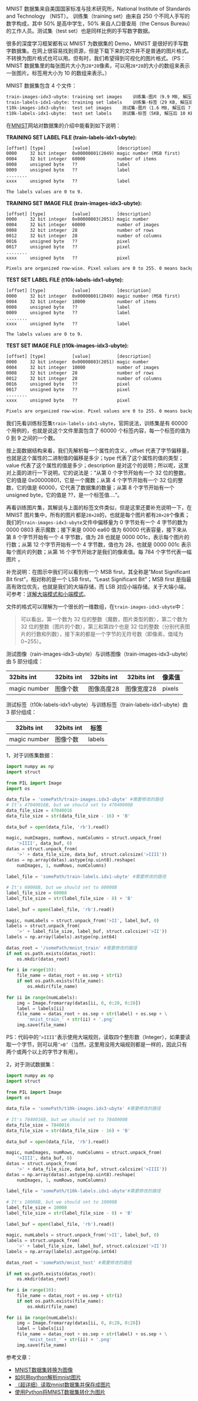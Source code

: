 MNIST 数据集来自美国国家标准与技术研究所，National Institute of Standards and Technology （NIST）。 训练集（training set）由来自 250 个不同人手写的数字构成，其中 50% 是高中学生，50% 来自人口普查局（the Census Bureau）的工作人员。测试集（test set）也是同样比例的手写数字数据。

很多的深度学习框架都有以 MNIST 为数据集的 Demo，MNIST 是很好的手写数字数据集。在网上很容易找到资源，但是下载下来的文件并不是普通的图片格式。不转换为图片格式也可以用。但有时，我们希望得到可视化的图片格式。（PS：MNIST 数据集里的每张图片大小为`28*28`像素，可以用`28*28`的大小的数组来表示一张图片。标签用大小为 10 的数组来表示。）

MNIST 数据集包含 4 个文件：

``` xml
train-images-idx3-ubyte: training set images	训练集-图片（9.9 MB, 解压后 47 MB, 包含 60000 个样本）
train-labels-idx1-ubyte: training set labels	训练集-标签（29 KB, 解压后 60 KB, 包含 60000 个标签） 
t10k-images-idx3-ubyte:  test set images	测试集-图片（1.6 MB, 解压后 7.8 MB, 包含 10000 个样本） 
t10k-labels-idx1-ubyte:  test set labels	测试集-标签（5KB, 解压后 10 KB, 包含 10000 个标签）
```

在[MNIST](http://yann.lecun.com/exdb/mnist/)网站对数据集的介绍中能看到如下说明：

**TRAINING SET LABEL FILE (train-labels-idx1-ubyte):**

``` xml
[offset] [type]          [value]          [description] 
0000     32 bit integer  0x00000801(2049) magic number (MSB first) 
0004     32 bit integer  60000            number of items 
0008     unsigned byte   ??               label 
0009     unsigned byte   ??               label 
........ 
xxxx     unsigned byte   ??               label

The labels values are 0 to 9.
```

**TRAINING SET IMAGE FILE (train-images-idx3-ubyte):**

``` xml
[offset] [type]          [value]          [description] 
0000     32 bit integer  0x00000803(2051) magic number 
0004     32 bit integer  60000            number of images 
0008     32 bit integer  28               number of rows 
0012     32 bit integer  28               number of columns 
0016     unsigned byte   ??               pixel 
0017     unsigned byte   ??               pixel 
........ 
xxxx     unsigned byte   ??               pixel

Pixels are organized row-wise. Pixel values are 0 to 255. 0 means background (white), 255 means foreground (black).
```

**TEST SET LABEL FILE (t10k-labels-idx1-ubyte):**

``` xml
[offset] [type]          [value]          [description] 
0000     32 bit integer  0x00000801(2049) magic number (MSB first) 
0004     32 bit integer  10000            number of items 
0008     unsigned byte   ??               label 
0009     unsigned byte   ??               label 
........ 
xxxx     unsigned byte   ??               label

The labels values are 0 to 9.
```

**TEST SET IMAGE FILE (t10k-images-idx3-ubyte):**

``` xml
[offset] [type]          [value]          [description] 
0000     32 bit integer  0x00000803(2051) magic number 
0004     32 bit integer  10000            number of images 
0008     32 bit integer  28               number of rows 
0012     32 bit integer  28               number of columns 
0016     unsigned byte   ??               pixel 
0017     unsigned byte   ??               pixel 
........ 
xxxx     unsigned byte   ??               pixel

Pixels are organized row-wise. Pixel values are 0 to 255. 0 means background (white), 255 means foreground (black). 
```

我们先看训练标签集`train-labels-idx1-ubyte`，官网说法，训练集是有 60000 个用例的，也就是说这个文件里面包含了 60000 个标签内容，每一个标签的值为 0 到 9 之间的一个数。

按上面数据结构来看，我们先解析每一个属性的含义，offset 代表了字节偏移量，也就是这个属性的二进制值的偏移是多少；type 代表了这个属性的值的类型；value 代表了这个属性的值是多少；description 是对这个的说明；所以呢，这里对上面的进行一下说明，它的说法是：“从第 0 个字节开始有一个 32 位的整数，它的值是  0x00000801，它是一个魔数；从第 4 个字节开始有一个 32 位的整数，它的值是 60000，它代表了数据集的数量；从第 8 个字节开始有一个 unsigned byte，它的值是 ??，是一个标签值….”。

再看训练图片集，其解说与上面的标签文件类似，但是这里还要补充说明一下，在 MNIST 图片集中，所有的图片都是`28×28`的，也就是每个图片都有`28×28`个像素；我们的`train-images-idx3-ubyte`文件中偏移量为 0 字节处有一个 4 字节的数为 0000 0803 表示魔数；接下来是 0000 ea60 值为 60000 代表容量，接下来从第 8 个字节开始有一个 4 字节数，值为 28 也就是 0000 001c，表示每个图片的行数；从第 12 个字节开始有一个 4 字节数，值也为 28，也就是 0000 001c 表示每个图片的列数；从第 16 个字节开始才是我们的像素值。每 784 个字节代表一幅图片 。

补充说明：在图示中我们可以看到有一个 MSB first，其全称是”Most Significant Bit first”，相对称的是一个 LSB first，“Least Significant Bit”；MSB first 是指最高有效位优先，也就是我们的大端存储，而 LSB 对应小端存储。关于大端小端，可参考：[详解大端模式和小端模式](https://blog.csdn.net/ce123_zhouwei/article/details/6971544)。

文件的格式可以理解为一个很长的一维数组，在`train-images-idx3-ubyte`中：

> 可以看出，第一个数为 32 位的整数（魔数，图片类型的数），第二个数为 32 位的整数（图片的个数），第三和第四个也是 32 位的整数（分别代表图片的行数和列数），接下来的都是一个字节的无符号数（即像素，值域为0~255）。

测试图像（rain-images-idx3-ubyte）与训练图像（train-images-idx3-ubyte）由 5 部分组成：

| 32bits int   | 32bits int | 32bits int | 32bits int | 像素值 |
| :----------- | ---------- | ---------- | ---------- | ------ |
| magic number | 图像个数   | 图像高度28 | 图像宽度28 | pixels |

测试标签（t10k-labels-idx1-ubyte）与训练标签（train-labels-idx1-ubyte）由 3 部分组成：

| 32bits int   | 32bits int | 标签   |
| ------------ | ---------- | ------ |
| magic number | 图像个数   | labels |

1，对于训练集数据：

``` python
import numpy as np
import struct
 
from PIL import Image
import os
 
data_file = 'somePath/train-images.idx3-ubyte' #需要修改的路径
# It's 47040016B, but we should set to 47040000B
data_file_size = 47040016
data_file_size = str(data_file_size - 16) + 'B'
 
data_buf = open(data_file, 'rb').read()
 
magic, numImages, numRows, numColumns = struct.unpack_from(
    '>IIII', data_buf, 0)
datas = struct.unpack_from(
    '>' + data_file_size, data_buf, struct.calcsize('>IIII'))
datas = np.array(datas).astype(np.uint8).reshape(
    numImages, 1, numRows, numColumns)
 
label_file = 'somePath/train-labels.idx1-ubyte' #需要修改的路径
 
# It's 60008B, but we should set to 60000B
label_file_size = 60008
label_file_size = str(label_file_size - 8) + 'B'
 
label_buf = open(label_file, 'rb').read()
 
magic, numLabels = struct.unpack_from('>II', label_buf, 0)
labels = struct.unpack_from(
    '>' + label_file_size, label_buf, struct.calcsize('>II'))
labels = np.array(labels).astype(np.int64)
 
datas_root = '/somePath/mnist_train' #需要修改的路径
if not os.path.exists(datas_root):
    os.mkdir(datas_root)
 
for i in range(10):
    file_name = datas_root + os.sep + str(i)
    if not os.path.exists(file_name):
        os.mkdir(file_name)
 
for ii in range(numLabels):
    img = Image.fromarray(datas[ii, 0, 0:28, 0:28])
    label = labels[ii]
    file_name = datas_root + os.sep + str(label) + os.sep + \
        'mnist_train_' + str(ii) + '.png'
    img.save(file_name)
```

PS：代码中的`’>IIII’`表示使用大端规则，读取四个整形数（Integer），如果要读取一个字节，则可以用`’>B’`（当然，这里用没用大端规则都是一样的，因此只有两个或两个以上的字节才有用）。

2，对于测试数据集：

``` python
import numpy as np
import struct
 
from PIL import Image
import os
 
data_file = 'somePath/t10k-images.idx3-ubyte' #需要修改的路径
 
# It's 7840016B, but we should set to 7840000B
data_file_size = 7840016
data_file_size = str(data_file_size - 16) + 'B'
 
data_buf = open(data_file, 'rb').read()
 
magic, numImages, numRows, numColumns = struct.unpack_from(
    '>IIII', data_buf, 0)
datas = struct.unpack_from(
    '>' + data_file_size, data_buf, struct.calcsize('>IIII'))
datas = np.array(datas).astype(np.uint8).reshape(
    numImages, 1, numRows, numColumns)
 
label_file = 'somePath/t10k-labels.idx1-ubyte'#需要修改的路径
 
# It's 10008B, but we should set to 10000B
label_file_size = 10008
label_file_size = str(label_file_size - 8) + 'B'
 
label_buf = open(label_file, 'rb').read()
 
magic, numLabels = struct.unpack_from('>II', label_buf, 0)
labels = struct.unpack_from(
    '>' + label_file_size, label_buf, struct.calcsize('>II'))
labels = np.array(labels).astype(np.int64)
 
datas_root = 'somePath/mnist_test' #需要修改的路径
 
if not os.path.exists(datas_root):
    os.mkdir(datas_root)
 
for i in range(10):
    file_name = datas_root + os.sep + str(i)
    if not os.path.exists(file_name):
        os.mkdir(file_name)
 
for ii in range(numLabels):
    img = Image.fromarray(datas[ii, 0, 0:28, 0:28])
    label = labels[ii]
    file_name = datas_root + os.sep + str(label) + os.sep + \
        'mnist_test_' + str(ii) + '.png'
    img.save(file_name)
```



参考文章：

- [MNIST数据集转换为图像](https://blog.csdn.net/u012507022/article/details/51376626)
- [如何用python解析mnist图片](https://blog.csdn.net/u014046170/article/details/47445919)
- [（超详细）读取mnist数据集并保存成图片](https://blog.csdn.net/YF_Li123/article/details/76710028)
- [使用Python将MNIST数据集转化为图片](https://blog.csdn.net/qq_32166627/article/details/52640730)
